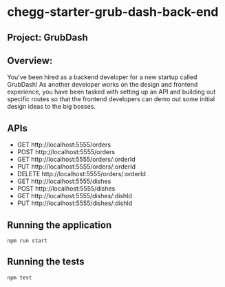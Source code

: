 # chegg-starter-grub-dash-back-end
## Project: GrubDash

## Overview:

You've been hired as a backend developer for a new startup called GrubDash!
As another developer works on the design and frontend experience, you have been tasked with setting up an API and building out specific routes so that the frontend developers can demo out some initial design ideas to the big bosses.

## APIs

- GET http://localhost:5555/orders
- POST http://localhost:5555/orders
- GET http://localhost:5555/orders/:orderId
- PUT http://localhost:5555/orders/:orderId
- DELETE http://localhost:5555/orders/:orderId
- GET http://localhost:5555/dishes
- POST http://localhost:5555/dishes
- GET http://localhost:5555/dishes/:dishId
- PUT http://localhost:5555/dishes/:dishId

## Running the application

`npm run start`

## Running the tests

`npm test`
